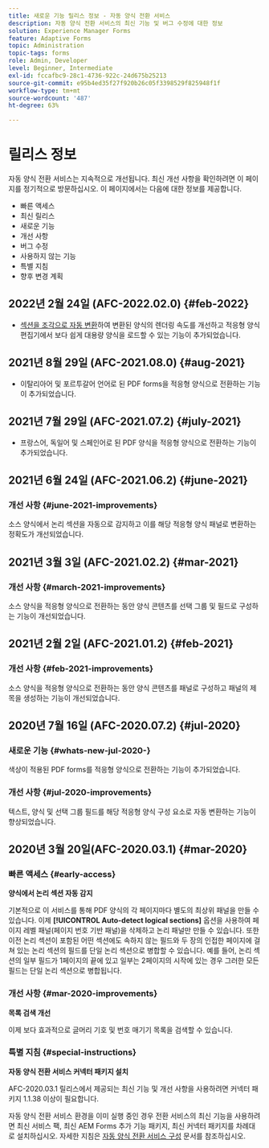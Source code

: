 ```yaml
---
title: 새로운 기능 릴리스 정보 - 자동 양식 전환 서비스
description: 자동 양식 전환 서비스의 최신 기능 및 버그 수정에 대한 정보
solution: Experience Manager Forms
feature: Adaptive Forms
topic: Administration
topic-tags: forms
role: Admin, Developer
level: Beginner, Intermediate
exl-id: fccafbc9-28c1-4736-922c-24d675b25213
source-git-commit: e95b4ed35f27f920b26c05f3398529f825948f1f
workflow-type: tm+mt
source-wordcount: '487'
ht-degree: 63%

---
```


# 릴리스 정보

자동 양식 전환 서비스는 지속적으로 개선됩니다. 최신 개선 사항을 확인하려면 이 페이지를 정기적으로 방문하십시오. 이 페이지에서는 다음에 대한 정보를 제공합니다.

* 빠른 액세스
* 최신 릴리스
* 새로운 기능
* 개선 사항
* 버그 수정
* 사용하지 않는 기능
* 특별 지침
* 향후 변경 계획

## 2022년 2월 24일 (AFC-2022.02.0) {#feb-2022}

* [섹션을 조각으로 자동 변환](convert-existing-forms-to-adaptive-forms.md)하여 변환된 양식의 렌더링 속도를 개선하고 적응형 양식 편집기에서 보다 쉽게 대용량 양식을 로드할 수 있는 기능이 추가되었습니다.

## 2021년 8월 29일 (AFC-2021.08.0) {#aug-2021}

* 이탈리아어 및 포르투갈어 언어로 된 PDF forms을 적응형 양식으로 전환하는 기능이 추가되었습니다.

## 2021년 7월 29일 (AFC-2021.07.2) {#july-2021}

* 프랑스어, 독일어 및 스페인어로 된 PDF 양식을 적응형 양식으로 전환하는 기능이 추가되었습니다.

## 2021년 6월 24일 (AFC-2021.06.2) {#june-2021}

### 개선 사항 {#june-2021-improvements}

소스 양식에서 논리 섹션을 자동으로 감지하고 이를 해당 적응형 양식 패널로 변환하는 정확도가 개선되었습니다.

## 2021년 3월 3일 (AFC-2021.02.2) {#mar-2021}

### 개선 사항 {#march-2021-improvements}

소스 양식을 적응형 양식으로 전환하는 동안 양식 콘텐츠를 선택 그룹 및 필드로 구성하는 기능이 개선되었습니다.

## 2021년 2월 2일 (AFC-2021.01.2) {#feb-2021}

### 개선 사항 {#feb-2021-improvements}

소스 양식을 적응형 양식으로 전환하는 동안 양식 콘텐츠를 패널로 구성하고 패널의 제목을 생성하는 기능이 개선되었습니다.

## 2020년 7월 16일 (AFC-2020.07.2) {#jul-2020}

### 새로운 기능 {#whats-new-jul-2020-}

색상이 적용된 PDF forms를 적응형 양식으로 전환하는 기능이 추가되었습니다.

### 개선 사항 {#jul-2020-improvements}

텍스트, 양식 및 선택 그룹 필드를 해당 적응형 양식 구성 요소로 자동 변환하는 기능이 향상되었습니다.

## 2020년 3월 20일(AFC-2020.03.1) {#mar-2020}

### 빠른 액세스 {#early-access}

**양식에서 논리 섹션 자동 감지**

기본적으로 이 서비스를 통해 PDF 양식의 각 페이지마다 별도의 최상위 패널을 만들 수 있습니다. 이제 **[!UICONTROL Auto-detect logical sections]** 옵션을 사용하여 페이지 레벨 패널(페이지 번호 기반 패널)을 삭제하고 논리 패널만 만들 수 있습니다. 또한 이전 논리 섹션이 포함된 어떤 섹션에도 속하지 않는 필드와 두 장의 인접한 페이지에 걸쳐 있는 논리 섹션의 필드를 단일 논리 섹션으로 병합할 수 있습니다. 예를 들어, 논리 섹션의 일부 필드가 1페이지의 끝에 있고 일부는 2페이지의 시작에 있는 경우 그러한 모든 필드는 단일 논리 섹션으로 병합됩니다.

### 개선 사항 {#mar-2020-improvements}

**목록 검색 개선**

이제 보다 효과적으로 글머리 기호 및 번호 매기기 목록을 검색할 수 있습니다.

### 특별 지침 {#special-instructions}

**자동 양식 전환 서비스 커넥터 패키지 설치**

AFC-2020.03.1 릴리스에서 제공되는 최신 기능 및 개선 사항을 사용하려면 커넥터 패키지 1.1.38 이상이 필요합니다.

자동 양식 전환 서비스 환경을 이미 실행 중인 경우 전환 서비스의 최신 기능을 사용하려면 최신 서비스 팩, 최신 AEM Forms 추가 기능 패키지, 최신 커넥터 패키지를 차례대로 설치하십시오. 자세한 지침은 [자동 양식 전환 서비스 구성](configure-service.md) 문서를 참조하십시오.

